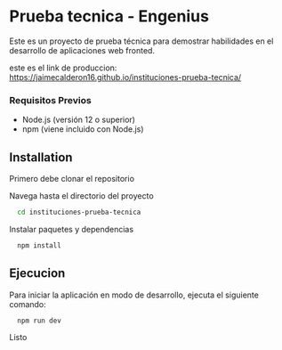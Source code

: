 # Prueba tecnica - Engenius

Este es un proyecto de prueba técnica para demostrar habilidades en el desarrollo de aplicaciones web fronted.

este es el link de produccion: https://jaimecalderon16.github.io/instituciones-prueba-tecnica/

### Requisitos Previos
* Node.js (versión 12 o superior)
* npm (viene incluido con Node.js)

## Installation

Primero debe clonar el repositorio

Navega hasta el directorio del proyecto

```bash
  cd instituciones-prueba-tecnica
```
Instalar paquetes y dependencias

```bash    
  npm install 
  ```

## Ejecucion

Para iniciar la aplicación en modo de desarrollo, ejecuta el siguiente comando:


```bash    
  npm run dev
  ```

Listo 
